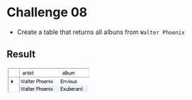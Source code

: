 # Challenge 08
- Create a table that returns all albuns from `Walter Phoenix`

## Result
![challenge 8 results](/spotify-clone/challenge-08/challenge-08-result.jpg)